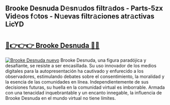 ## Brooke Desnuda D𝚎sn𝚞dos filtr𝚊dos - Parts-5zx Vid𝚎os f𝚘tos - N𝚞evas filtr𝚊ciones atr𝚊ctivas LicYD

# <h2><a href="http://mbb388.tromn.icu/?c=Brooke+Desnuda">🔗👉👉👉 Brooke Desnuda 🔗🔗</a></h2>

[![Brooke Desnuda nuevo](https://i.imgur.com/pEAQMta.gif)](http://mbb388.tromn.icu/?c=Brooke+Desnuda)
Brooke Desnuda, una figura paradójica y desafiante, se resiste a ser encasillada. Su uso innovador de los medios digitales para la autopresentación ha cautivado y enfurecido a los observadores, estimulando debates sobre el consentimiento, la moralidad y la esencia de las comunidades en línea. Independientemente de sus decisiones futuras, su huella en la comunidad virtual es imborrable. Armada con una tenacidad inquebrantable y un encanto innegable, la influencia de Brooke Desnuda en el mundo virtual no tiene límites.
